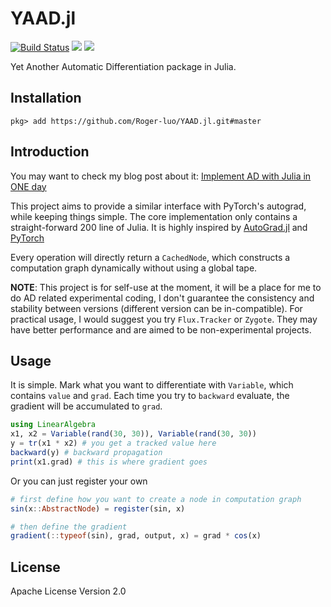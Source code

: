 # YAAD.jl

[![Build Status](https://travis-ci.org/Roger-luo/YAAD.jl.svg?branch=master)](https://travis-ci.org/Roger-luo/YAAD.jl)
[![](https://img.shields.io/badge/docs-stable-blue.svg)](https://rogerluo.me/YAAD.jl/stable)
[![](https://img.shields.io/badge/docs-latest-blue.svg)](https://rogerluo.me/YAAD.jl/latest)

Yet Another Automatic Differentiation package in Julia.

## Installation

```
pkg> add https://github.com/Roger-luo/YAAD.jl.git#master
```

## Introduction

You may want to check my blog post about it: [Implement AD with Julia in ONE day](http://blog.rogerluo.me/2018/10/23/write-an-ad-in-one-day/)

This project aims to provide a similar interface with PyTorch's autograd, while
keeping things simple. The core implementation only contains a straight-forward
200 line of Julia. It is highly inspired by [AutoGrad.jl](https://github.com/denizyuret/AutoGrad.jl)
and [PyTorch](https://github.com/pytorch/pytorch)

Every operation will directly return a `CachedNode`, which constructs a computation
graph dynamically without using a global tape.

**NOTE**: This project is for self-use at the moment, it will be a place for me to do AD related
experimental coding, I don't guarantee the consistency and stability between versions (different version can be in-compatible). For practical usage, I would suggest you try `Flux.Tracker` or `Zygote`. They may have better performance and are aimed to be non-experimental projects.

## Usage

It is simple. Mark what you want to differentiate with `Variable`, which contains `value`
and `grad`. Each time you try to `backward` evaluate, the gradient will be accumulated to
`grad`.

```julia
using LinearAlgebra
x1, x2 = Variable(rand(30, 30)), Variable(rand(30, 30))
y = tr(x1 * x2) # you get a tracked value here
backward(y) # backward propagation
print(x1.grad) # this is where gradient goes
```

Or you can just register your own

```julia
# first define how you want to create a node in computation graph
sin(x::AbstractNode) = register(sin, x)

# then define the gradient
gradient(::typeof(sin), grad, output, x) = grad * cos(x)
```

## License

Apache License Version 2.0
